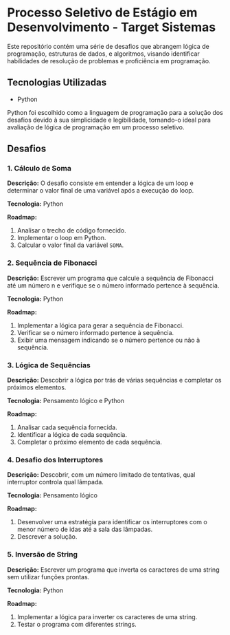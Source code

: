 # Processo Seletivo de Estágio em Desenvolvimento - Target Sistemas

Este repositório contém uma série de desafios que abrangem lógica de programação, estruturas de dados, e algoritmos, visando identificar habilidades de resolução de problemas e proficiência em programação.

## Tecnologias Utilizadas

- Python

Python foi escolhido como a linguagem de programação para a solução dos desafios devido à sua simplicidade e legibilidade, tornando-o ideal para avaliação de lógica de programação em um processo seletivo.

## Desafios

### 1. Cálculo de Soma

**Descrição:** O desafio consiste em entender a lógica de um loop e determinar o valor final de uma variável após a execução do loop.

**Tecnologia:** Python

**Roadmap:**
1. Analisar o trecho de código fornecido.
2. Implementar o loop em Python.
3. Calcular o valor final da variável `SOMA`.

### 2. Sequência de Fibonacci

**Descrição:** Escrever um programa que calcule a sequência de Fibonacci até um número n e verifique se o número informado pertence à sequência.

**Tecnologia:** Python

**Roadmap:**
1. Implementar a lógica para gerar a sequência de Fibonacci.
2. Verificar se o número informado pertence à sequência.
3. Exibir uma mensagem indicando se o número pertence ou não à sequência.

### 3. Lógica de Sequências

**Descrição:** Descobrir a lógica por trás de várias sequências e completar os próximos elementos.

**Tecnologia:** Pensamento lógico e Python

**Roadmap:**
1. Analisar cada sequência fornecida.
2. Identificar a lógica de cada sequência.
3. Completar o próximo elemento de cada sequência.

### 4. Desafio dos Interruptores

**Descrição:** Descobrir, com um número limitado de tentativas, qual interruptor controla qual lâmpada.

**Tecnologia:** Pensamento lógico

**Roadmap:**
1. Desenvolver uma estratégia para identificar os interruptores com o menor número de idas até a sala das lâmpadas.
2. Descrever a solução.

### 5. Inversão de String

**Descrição:** Escrever um programa que inverta os caracteres de uma string sem utilizar funções prontas.

**Tecnologia:** Python

**Roadmap:**
1. Implementar a lógica para inverter os caracteres de uma string.
2. Testar o programa com diferentes strings.



